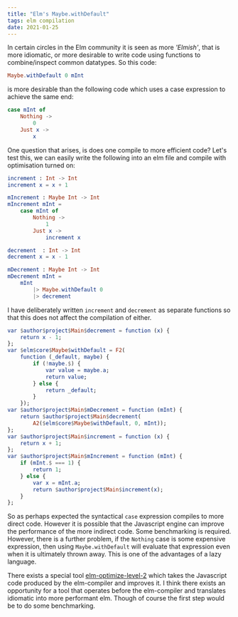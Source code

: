 ```yaml
---
title: "Elm's Maybe.withDefault"
tags: elm compilation
date: 2021-01-25
---
```


In certain circles in the Elm community it is seen as more *'Elmish'*, that is more idiomatic, or more desirable to write code using functions to combine/inspect common datatypes. So this code:

```elm
Maybe.withDefault 0 mInt
```

is more desirable than the following code which uses a case expression to achieve the same end:


```elm
case mInt of
    Nothing ->
        0
    Just x ->
        x
```

One question that arises, is does one compile to more efficient code? Let's test this, we can easily write the following into an elm file and compile with optimisation turned on:


```elm
increment : Int -> Int
increment x = x + 1

mIncrement : Maybe Int -> Int
mIncrement mInt =
    case mInt of
        Nothing ->
            1
        Just x ->
            increment x

decrement  : Int -> Int
decrement x = x - 1

mDecrement : Maybe Int -> Int
mDecrement mInt =
    mInt
        |> Maybe.withDefault 0
        |> decrement

```

I have deliberately written `increment` and `decrement` as separate functions so that this does not affect the compilation of either.

```elm
var $author$project$Main$decrement = function (x) {
	return x - 1;
};
var $elm$core$Maybe$withDefault = F2(
	function (_default, maybe) {
		if (!maybe.$) {
			var value = maybe.a;
			return value;
		} else {
			return _default;
		}
	});
var $author$project$Main$mDecrement = function (mInt) {
	return $author$project$Main$decrement(
		A2($elm$core$Maybe$withDefault, 0, mInt));
};
var $author$project$Main$increment = function (x) {
	return x + 1;
};
var $author$project$Main$mIncrement = function (mInt) {
	if (mInt.$ === 1) {
		return 1;
	} else {
		var x = mInt.a;
		return $author$project$Main$increment(x);
	}
};
```

So as perhaps expected the syntactical `case` expression compiles to more direct code. However it is possible that the Javascript engine can improve the performance of the more indirect code. Some benchmarking is required.
However, there is a further problem, if the `Nothing` case is some expensive expression, then using `Maybe.withDefault` will evaluate that expression even when it is ultimately thrown away. This is one of the advantages of a lazy language.


There exists a special tool [elm-optimize-level-2](https://github.com/mdgriffith/elm-optimize-level-2) which takes the Javascript code produced by the elm-compiler and improves it. I think there exists an opportunity for a tool that operates before the elm-compiler and translates idiomatic into more performant elm. Though of course the first step would be to do some benchmarking.
